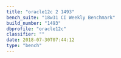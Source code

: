 ```yaml
---
title: "oracle12c 2 1493"
bench_suite: "18w31 CI Weekly Benchmark"
build_number: "1493"
dbprofile: "oracle12c"
classifier: ""
date: 2018-07-30T07:44:12
type: "bench"
---
```

